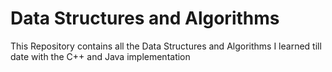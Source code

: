 # Data Structures and Algorithms

This Repository contains all the Data Structures and Algorithms I learned till date with the C++ and Java implementation
